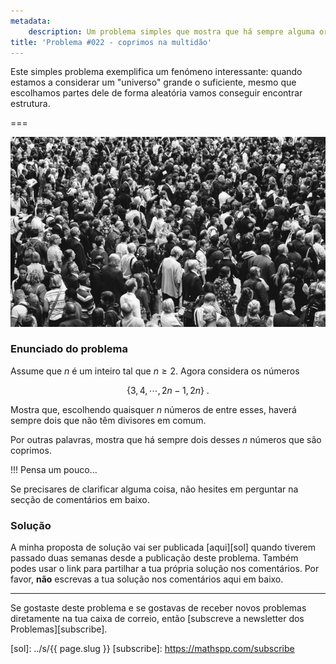 ```yaml
---
metadata:
    description: Um problema simples que mostra que há sempre alguma ordem no caos.
title: 'Problema #022 - coprimos na multidão'
---
```


Este simples problema exemplifica um fenómeno interessante: quando estamos a considerar um "universo" grande o suficiente, mesmo que escolhamos partes dele de forma aleatória vamos conseguir encontrar estrutura.

===

![Uma multidão, fotografia de Rob Curran do Unsplash](./crowd.jpg)

### Enunciado do problema

Assume que $n$ é um inteiro tal que $n \geq 2$. Agora considera os números

$$
\{3, 4, \cdots, 2n-1, 2n\}\ .
$$

Mostra que, escolhendo quaisquer $n$ números de entre esses, haverá sempre dois que não têm divisores em comum.

Por outras palavras, mostra que há sempre dois desses $n$ números que são coprimos.

!!! Pensa um pouco...

Se precisares de clarificar alguma coisa, não hesites em perguntar na secção de comentários em baixo.

### Solução

A minha proposta de solução vai ser publicada [aqui][sol] quando tiverem passado duas semanas desde a publicação deste problema. Também podes usar o link para partilhar a tua própria solução nos comentários. Por favor, **não** escrevas a tua solução nos comentários aqui em baixo.
<!--Podes encontrar a minha proposta de solução [aqui][sol], para confirmares a tua resposta. Também podes usar o link para partilhar a tua própria solução nos comentários. Por favor, **não** escrevas a tua solução nos comentários aqui em baixo.-->

---

Se gostaste deste problema e se gostavas de receber novos problemas diretamente na tua caixa de correio, então [subscreve a newsletter dos Problemas][subscribe].

[sol]: ../s/{{ page.slug }}
[subscribe]: https://mathspp.com/subscribe
